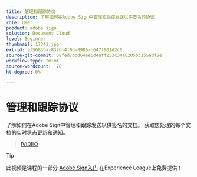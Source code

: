 ```yaml
---
title: 管理和跟踪协议
description: 了解如何在Adobe Sign中管理和跟踪发送以供签名的协议
role: User
product: adobe sign
solution: Document Cloud
level: Beginner
thumbnail: 17341.jpg
exl-id: af5683ba-8376-4f0d-8985-b647f901d2c0
source-git-commit: 08fed7bdd64ee6d4aff253c34a6205bc155adf8e
workflow-type: tm+mt
source-wordcount: '70'
ht-degree: 0%

---
```


# 管理和跟踪协议

了解如何在Adobe Sign中管理和跟踪发送以供签名的文档。 获取您处理的每个文档的实时状态更新和通知。

>[!VIDEO](https://video.tv.adobe.com/v/338695?hidetitle=true)

>[!TIP]
>
>此视频是课程的一部分 [Adobe Sign入门](https://experienceleague.adobe.com/?recommended=Sign-U-1-2020.1) 在Experience League上免费提供！
